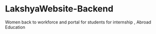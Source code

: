# LakshyaWebsite-Backend
Women back to workforce and portal for students for internship , Abroad Education

